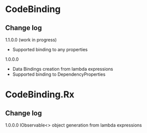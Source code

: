 CodeBinding
===========


Change log
----------

1.1.0.0 (work in progress)
* Supported binding to any properties

1.0.0.0
* Data Bindings creation from lambda expressions
* Supported binding to DependencyProperties


CodeBinding.Rx
==============

Change log
----------

1.0.0.0
IObservable<> object generation from lambda expressions
